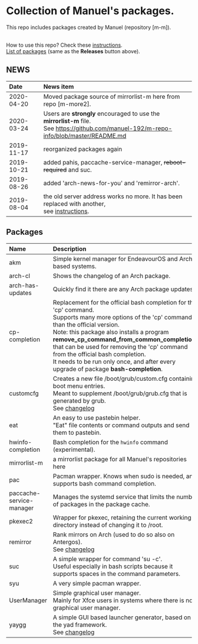 # Collection of Manuel's packages.

This repo includes packages created by Manuel (repository [m-m]).
<br><br>

How to use this repo? Check these [instructions](../../../m-repo-info/blob/master/README.md).<br>
[List of packages](../../../m-m/releases) (same as the <b>Releases</b> button above).

## NEWS
Date | News item
:---|:---
2020-04-20 | Moved package source of mirrorlist-m here from repo [m-more2].
2020-03-24 | Users are **strongly** encouraged to use the **mirrorlist-m** file.<br>See https://github.com/manuel-192/m-repo-info/blob/master/README.md
2019-11-17 | reorganized packages again
2019-10-21 | added pahis, paccache-service-manager, <strike>reboot-required</strike> and suc.
2019-08-26 | added 'arch-news-for-you' and 'remirror-arch'.
2019-08-04 | the old server address works no more. It has been replaced with another,<br>see [instructions](../../../m-repo-info/blob/master/README.md).

## Packages

Name | Description | UI
:--- | :--- | :---
akm | Simple kernel manager for EndeavourOS and Arch based systems. | GUI
arch-cl | Shows the changelog of an Arch package.
arch-has-updates | Quickly find it there are any Arch package updates. |
cp-completion | Replacement for the official bash completion for the 'cp' command.<br>Supports many more options of the 'cp' command than the official version.<br>Note: this package also installs a program<br><b>remove_cp_command_from_common_completions</b><br>that can be used for removing the 'cp' command from the official bash completion.<br>It needs to be run only once, and after every<br>upgrade of package <b>bash-completion</b>.
customcfg | Creates a new file /boot/grub/custom.cfg containing boot menu entries.<br>Meant to supplement /boot/grub/grub.cfg that is generated by grub.<br>See [changelog](PKGBUILDs/customcfg)
eat | An easy to use pastebin helper.<br>"Eat" file contents or command outputs and send them to pastebin.
hwinfo-completion | Bash completion for the `hwinfo` command (experimental).
mirrorlist-m | a mirrorlist package for all Manuel's repositories here
pac | Pacman wrapper. Knows when sudo is needed, and supports bash command completion.
paccache-service-manager | Manages the systemd service that limits the number of packages in the package cache. | GUI
pkexec2 | Wrapper for pkexec, retaining the current working directory instead of changing it to /root.
remirror | Rank mirrors on Arch (used to do so also on Antergos).<br>See [changelog](PKGBUILDs/remirror)<br>
suc | A simple wrapper for command 'su -c'.<br>Useful especially in bash scripts because it supports spaces in the command parameters.
syu | A very simple pacman wrapper.
UserManager | Simple graphical user manager.<br>Mainly for Xfce users in systems where there is no graphical user manager. | GUI
yaygg | A simple GUI based launcher generator, based on the yad framework.<br>See [changelog](PKGBUILDs/yaygg)
